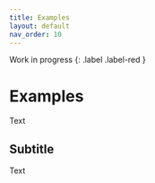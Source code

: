 ```yaml
---
title: Examples
layout: default
nav_order: 10
---
```


Work in progress
{: .label .label-red }

# Examples

Text

## Subtitle

Text
